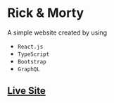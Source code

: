 # Rick & Morty

A simple website created by using
- `React.js`
- `TypeScript`
- `Bootstrap`
- `GraphQL`

## [Live Site](https://rick-and-morty-phi-kohl.vercel.app/)